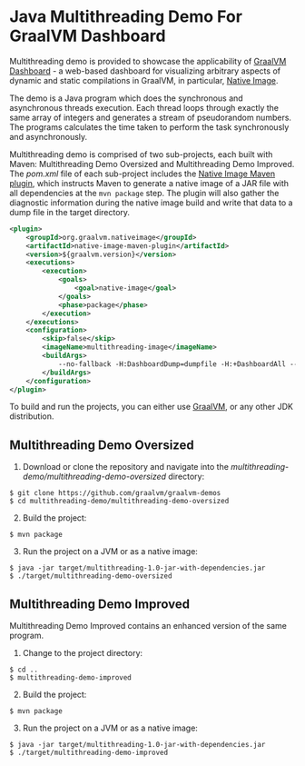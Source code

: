 # Java Multithreading Demo For GraalVM Dashboard

Multithreading demo is provided to showcase the applicability of [GraalVM Dashboard](https://www.graalvm.org/docs/tools/dashboard/) - a web-based dashboard for visualizing arbitrary aspects of dynamic and static compilations in GraalVM, in particular, [Native Image](https://www.graalvm.org/reference-manual/native-image/).

The demo is a Java program which does the synchronous and asynchronous threads execution.
Each thread loops through exactly the same array of integers and generates a stream of pseudorandom numbers.
The programs calculates the time taken to perform the task synchronously and asynchronously.

Multithreading demo is comprised of two sub-projects, each built with Maven: Multithreading Demo Oversized and Multithreading Demo Improved. The _pom.xml_ file of each sub-project includes the [Native Image Maven plugin](https://www.graalvm.org/reference-manual/native-image/NativeImageMavenPlugin/), which instructs Maven to generate a native image of a JAR file with all dependencies at the `mvn package` step. The plugin will also gather the diagnostic information during the native image build and write that data to a dump file in the target directory.

```xml
<plugin>
    <groupId>org.graalvm.nativeimage</groupId>
    <artifactId>native-image-maven-plugin</artifactId>
    <version>${graalvm.version}</version>
    <executions>
        <execution>
            <goals>
                <goal>native-image</goal>
            </goals>
            <phase>package</phase>
        </execution>
    </executions>
    <configuration>
        <skip>false</skip>
        <imageName>multithreading-image</imageName>
        <buildArgs>
            --no-fallback -H:DashboardDump=dumpfile -H:+DashboardAll --initialize-at-build-time
        </buildArgs>
    </configuration>
</plugin>
```

To build and run the projects, you can either use [GraalVM](https://www.graalvm.org/downloads/), or any other JDK distribution.

## Multithreading Demo Oversized

1. Download or clone the repository and navigate into the _multithreading-demo/multithreading-demo-oversized_ directory:
```
$ git clone https://github.com/graalvm/graalvm-demos
$ cd multithreading-demo/multithreading-demo-oversized
```
2. Build the project:
```
$ mvn package
```
3. Run the project on a JVM or as a native image:
```
$ java -jar target/multithreading-1.0-jar-with-dependencies.jar
$ ./target/multithreading-demo-oversized
```

## Multithreading Demo Improved

Multithreading Demo Improved contains an enhanced version of the same program.

1. Change to the project directory:
```
$ cd ..
$ multithreading-demo-improved
```
2. Build the project:
```
$ mvn package
```
3. Run the project on a JVM or as a native image:
```
$ java -jar target/multithreading-1.0-jar-with-dependencies.jar
$ ./target/multithreading-demo-improved
```
